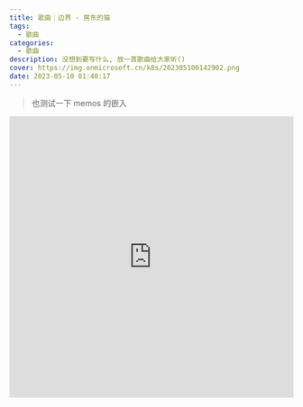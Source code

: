 ```yaml
---
title: 歌曲｜边界 - 房东的猫
tags:
  - 歌曲
categories:
  - 歌曲
description: 没想到要写什么, 放一首歌曲给大家听()
cover: https://img.onmicrosoft.cn/k8s/202305100142902.png
date: 2023-05-10 01:40:17
---
```


> 也测试一下 memos 的嵌入

<iframe id="memos_223" style="width:100%;height:500px;min-width:256px;" src="https://memos.onmicrosoft.cn/m/223/embed" frameBorder="0"></iframe>



<script>
    (
function () {
// 接收从iframe发来的消息并获取高度
window.addEventListener('message', event => {
  if (event.data.type === 'iframeHeight') {
    memos_223.style.height = event.data.height + 'px'
  }
})
}
)();
</script>

